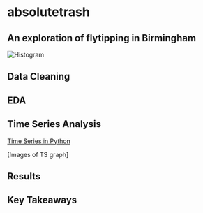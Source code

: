 # absolutetrash

## An exploration of flytipping in Birmingham
![Histogram](assets/flytipping1.jpeg)

## Data Cleaning

## EDA

## Time Series Analysis

[Time Series in Python](https://github.com/ducksinarowdata/absolutetrash/blob/main/Flytipping_Summative.ipynb)

[Images of TS graph]

## Results

## Key Takeaways 



